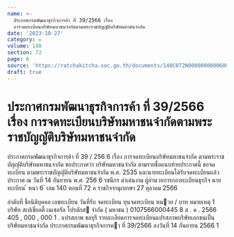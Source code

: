 ```yaml
---
name: >-
  ประกาศกรมพัฒนาธุรกิจการค้า ที่ 39/2566 เรื่อง
  การจดทะเบียนบริษัทมหาชนจำกัดตามพระราชบัญญัติบริษัทมหาชนจำกัด
date: '2023-10-27'
category: ค
volume: 140
section: 72
page: 6
source: 'https://ratchakitcha.soc.go.th/documents/140C072N0000000000600.pdf'
draft: true
---
```


# ประกาศกรมพัฒนาธุรกิจการค้า ที่ 39/2566 เรื่อง การจดทะเบียนบริษัทมหาชนจำกัดตามพระราชบัญญัติบริษัทมหาชนจำกัด

ประกาศกรมพัฒนาธุรกิจการค้า ที่ 39 / 256 6 เรื่อง การจดทะเบียนบริษัทมหาชนจำกัด ตามพระราชบัญญัติบริษัทมหาชนจากัด ขอประกาศว่า บริษัทมหาชนจำกัด ตามรายชื่อแนบท้ายประกาศนี้ ขอจดทะเบียน ตามพระราชบัญญัติบริษัทมหาชนจำกัด พ.ศ. 2535 และนายทะเบียนได้รับจดทะเบียนแล้ว ประกาศ ณ วันที่ 14 กันยายน พ.ศ. 256 6 รชนีกร ดำเด่นงาม ผู้อำนวยการกองทะเบียนธุรกิจ นายทะเบียน ้ หนา 6 ่ เลม 140 ตอนที่ 72 ค ราชกิจจานุเบกษา 27 ตุลาคม 2566

ลําดับที่ ชื่อนิติบุคคล เลขทะเบียน วันที่รับ จดทะเบียน ทุนจดทะเบียน หนวย / บาท หมายเหตุ 1 บริษัท สเปเชี่ยลตี้ เนเชอรัล โปรดักส จํากัด ( มหาชน ) 0107566000445 8 ส . ค . 2566 405 , 000 , 000 1 . แปรสภาพ ชลบุรี รายละเอียดการจดทะเบียนแปรสภาพบริษัทเอกชนเป็นบริษัทมหาชนจํากัด ประกาศกรมพัฒนาธุรกิจการคา ที่ 39/2566 ลงวันที่ 14 กันยายน 2566 1
